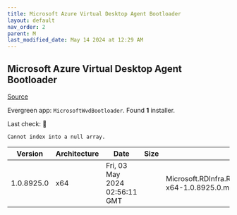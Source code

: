 ```yaml
---
title: Microsoft Azure Virtual Desktop Agent Bootloader
layout: default
nav_order: 2
parent: M
last_modified_date: May 14 2024 at 12:29 AM
---
```


## Microsoft Azure Virtual Desktop Agent Bootloader

[Source](https://learn.microsoft.com/en-us/azure/virtual-desktop/add-session-hosts-host-pool?tabs=portal%2Cgui#register-session-hosts-to-a-host-pool)

Evergreen app: `MicrosoftWvdBootloader`. Found **1** installer.

Last check: 🔴
```
Cannot index into a null array.
```

| Version    | Architecture | Date                          | Size | Filename                                                         | URI                                                                                                                                  |
| ---------- | ------------ | ----------------------------- | ---- | ---------------------------------------------------------------- | ------------------------------------------------------------------------------------------------------------------------------------ |
| 1.0.8925.0 | x64          | Fri, 03 May 2024 02:56:11 GMT |      | Microsoft.RDInfra.RDAgentBootLoader.Installer-x64-1.0.8925.0.msi | [https://query.prod.cms.rt.microsoft.com/cms/api/am/binary/RWrxrH](https://query.prod.cms.rt.microsoft.com/cms/api/am/binary/RWrxrH) |
